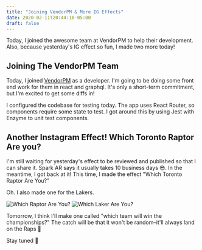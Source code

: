 ```yaml
---
title: "Joining VendorPM & More IG Effects"
date: 2020-02-11T20:44:10-05:00
draft: false
---
```


Today, I joined the awesome team at VendorPM to help their development. Also, because yesterday's IG effect so fun, I made two more today!

## Joining The VendorPM Team
Today, I joined [VendorPM](https://vendorpm.com/) as a developer. I'm going to be doing some front end work for them in react and graphql. It's only a short-term commitment, but I'm excited to get some diffs in!

I configured the codebase for testing today. The app uses React Router, so components require some state to test. I got around this by using Jest with Enzyme to unit test components. 

## Another Instagram Effect! Which Toronto Raptor Are you?
I'm still waiting for yesterday's effect to be reviewed and published so that I can share it. Spark AR says it usually takes 10 business days 😎. In the meantime, I got back at it! This time, I made the effect "Which Toronto Raptor Are You?"

Oh. I also made one for the Lakers.

![Which Raptor Are You?](/which-raptor.gif) ![Which Laker Are You?](/which-laker.gif)

Tomorrow, I think I'll make one called "which team will win the championships?" The catch will be that it won't be random–it'll always land on the Raps 🏀

Stay tuned 🦞